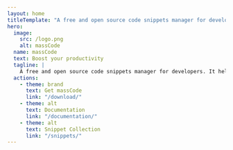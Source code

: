 ```yaml
---
layout: home
titleTemplate: "A free and open source code snippets manager for developers"
hero:
  image:
    src: /logo.png
    alt: massCode
  name: massCode
  text: Boost your productivity
  tagline: |
    A free and open source code snippets manager for developers. It helps you create and organize your own personal snippet collection and have quick access to it.
  actions:
    - theme: brand
      text: Get massCode
      link: "/download/"
    - theme: alt
      text: Documentation
      link: "/documentation/"
    - theme: alt
      text: Snippet Collection
      link: "/snippets/"
---
```


<TheHome/>

<script setup lang="ts">
import TheHome from './.vitepress/components/TheHome.vue'
</script>
